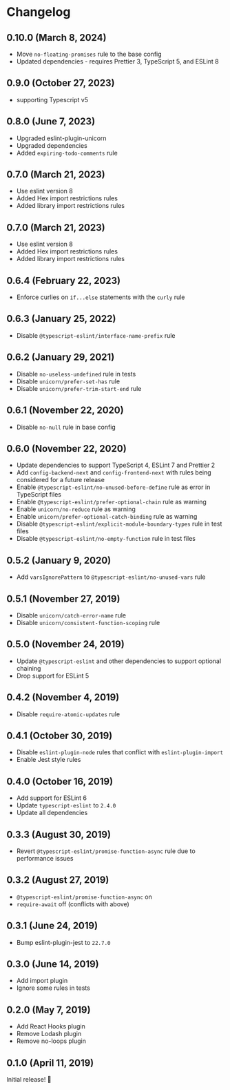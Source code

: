 # Changelog

## 0.10.0 (March 8, 2024)

- Move `no-floating-promises` rule to the base config
- Updated dependencies - requires Prettier 3, TypeScript 5, and ESLint 8

## 0.9.0 (October 27, 2023)

- supporting Typescript v5

## 0.8.0 (June 7, 2023)

- Upgraded eslint-plugin-unicorn
- Upgraded dependencies
- Added `expiring-todo-comments` rule

## 0.7.0 (March 21, 2023)

- Use eslint version 8
- Added Hex import restrictions rules
- Added library import restrictions rules

## 0.7.0 (March 21, 2023)

- Use eslint version 8
- Added Hex import restrictions rules
- Added library import restrictions rules

## 0.6.4 (February 22, 2023)

- Enforce curlies on `if...else` statements with the `curly` rule

## 0.6.3 (January 25, 2022)

- Disable `@typescript-eslint/interface-name-prefix` rule

## 0.6.2 (January 29, 2021)

- Disable `no-useless-undefined` rule in tests
- Disable `unicorn/prefer-set-has` rule
- Disable `unicorn/prefer-trim-start-end` rule

## 0.6.1 (November 22, 2020)

- Disable `no-null` rule in base config

## 0.6.0 (November 22, 2020)

- Update dependencies to support TypeScript 4, ESLint 7 and Prettier 2
- Add `config-backend-next` and `config-frontend-next` with rules being considered for a future release
- Enable `@typescript-eslint/no-unused-before-define` rule as error in TypeScript files
- Enable `@typescript-eslint/prefer-optional-chain` rule as warning
- Enable `unicorn/no-reduce` rule as warning
- Enable `unicorn/prefer-optional-catch-binding` rule as warning
- Disable `@typescript-eslint/explicit-module-boundary-types` rule in test files
- Disable `@typescript-eslint/no-empty-function` rule in test files

## 0.5.2 (January 9, 2020)

- Add `varsIgnorePattern` to `@typescript-eslint/no-unused-vars` rule

## 0.5.1 (November 27, 2019)

- Disable `unicorn/catch-error-name` rule
- Disable `unicorn/consistent-function-scoping` rule

## 0.5.0 (November 24, 2019)

- Update `@typescript-eslint` and other dependencies to support optional chaining
- Drop support for ESLint 5

## 0.4.2 (November 4, 2019)

- Disable `require-atomic-updates` rule

## 0.4.1 (October 30, 2019)

- Disable `eslint-plugin-node` rules that conflict with `eslint-plugin-import`
- Enable Jest style rules

## 0.4.0 (October 16, 2019)

- Add support for ESLint 6
- Update `typescript-eslint` to `2.4.0`
- Update all dependencies

## 0.3.3 (August 30, 2019)

- Revert `@typescript-eslint/promise-function-async` rule due to performance issues

## 0.3.2 (August 27, 2019)

- `@typescript-eslint/promise-function-async` on
- `require-await` off (conflicts with above)

## 0.3.1 (June 24, 2019)

- Bump eslint-plugin-jest to `22.7.0`

## 0.3.0 (June 14, 2019)

- Add import plugin
- Ignore some rules in tests

## 0.2.0 (May 7, 2019)

- Add React Hooks plugin
- Remove Lodash plugin
- Remove no-loops plugin

## 0.1.0 (April 11, 2019)

Initial release! :tada:
